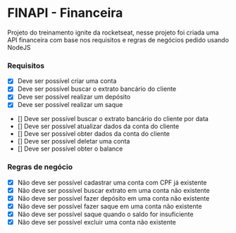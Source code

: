 # FINAPI - Financeira
Projeto do treinamento ignite da rocketseat, nesse projeto foi criada uma API financeira com base nos requisitos e regras de negócios pedido usando NodeJS

### Requisitos

- [X]  Deve ser possível criar uma conta
- [X]  Deve ser possível buscar o extrato bancário do cliente
- [X]  Deve ser possível realizar um depósito
- [X]  Deve ser possível realizar um saque
- []  Deve ser possível buscar o extrato bancário do cliente por data
- []  Deve ser possível atualizar dados da conta do cliente
- []  Deve ser possível obter dados da conta do cliente
- []  Deve ser possível deletar uma conta
- []  Deve ser possível obter o balance

### Regras de negócio

- [X]  Não deve ser possível cadastrar uma conta com CPF já existente
- [X]  Não deve ser possível buscar extrato em uma conta não existente
- [X]  Não deve ser possível fazer depósito em uma conta não existente
- [X]  Não deve ser possível fazer saque em uma conta não existente
- [X]  Não deve ser possível saque quando o saldo for insuficiente
- [X]  Não deve ser possível excluir uma conta não existente
